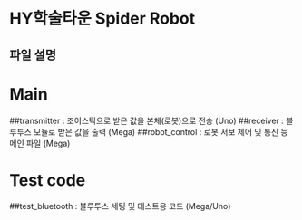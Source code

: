 HY학술타운 Spider Robot
=============
파일 설명
-------------
# Main
##transmitter : 조이스틱으로 받은 값을 본체(로봇)으로 전송 (Uno)
##receiver : 블루투스 모듈로 받은 값을 출력 (Mega)
##robot_control : 로봇 서보 제어 및 통신 등 메인 파일 (Mega)

# Test code
##test_bluetooth : 블루투스 세팅 및 테스트용 코드 (Mega/Uno)
